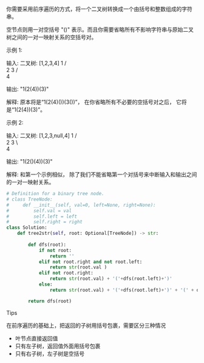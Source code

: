你需要采用前序遍历的方式，将一个二叉树转换成一个由括号和整数组成的字符串。

空节点则用一对空括号 "()" 表示。而且你需要省略所有不影响字符串与原始二叉树之间的一对一映射关系的空括号对。

示例 1:

输入: 二叉树: [1,2,3,4]
       1
     /   \
    2     3
   /    
  4     

输出: "1(2(4))(3)"

解释: 原本将是“1(2(4)())(3())”，
在你省略所有不必要的空括号对之后，
它将是“1(2(4))(3)”。

示例 2:

输入: 二叉树: [1,2,3,null,4]
       1
     /   \
    2     3
     \  
      4 

输出: "1(2()(4))(3)"

解释: 和第一个示例相似，
除了我们不能省略第一个对括号来中断输入和输出之间的一对一映射关系。

```python
# Definition for a binary tree node.
# class TreeNode:
#     def __init__(self, val=0, left=None, right=None):
#         self.val = val
#         self.left = left
#         self.right = right
class Solution:
    def tree2str(self, root: Optional[TreeNode]) -> str:
    
        def dfs(root):
            if not root:
                return ''
            elif not root.right and not root.left:
                return str(root.val )
            elif not root.right:
                return str(root.val) + '('+dfs(root.left)+')'
            else:
                return str(root.val) + '('+dfs(root.left)+')' + '(' + dfs(root.right)+')'

        return dfs(root)
```



Tips

在前序遍历的基础上，把返回的子树用括号包裹，需要区分三种情况

- 叶节点直接返回值
- 只有左子树，返回值外面用括号包裹
- 只有右子树，左子树是空括号